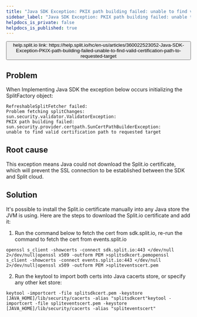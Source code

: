 ```yaml
---
title: "Java SDK Exception: PKIX path building failed: unable to find valid certification path to requested target"
sidebar_label: "Java SDK Exception: PKIX path building failed: unable to find valid certification path to requested target"
helpdocs_is_private: false
helpdocs_is_published: true
---
```


<p>
  <button style={{borderRadius:'8px', border:'1px', fontFamily:'Courier New', fontWeight:'800', textAlign:'left'}}> help.split.io link: https://help.split.io/hc/en-us/articles/360022523052-Java-SDK-Exception-PKIX-path-building-failed-unable-to-find-valid-certification-path-to-requested-target </button>
</p>


## Problem

When Implementing Java SDK the exception below occurs initializing the SplitFactory object:
```
RefreshableSplitFetcher failed: 
Problem fetching splitChanges:
sun.security.validator.ValidatorException: 
PKIX path building failed:
sun.security.provider.certpath.SunCertPathBuilderException:
unable to find valid certification path to requested target
```

## Root cause

This exception means Java could not download the Split.io certificate, which will prevent the SSL connection to be established between the SDK and Split cloud.

## Solution

It's possible to install the Split.io certificate manually into any Java store the JVM is using.
Here are the steps to download the Split.io certificate and add it:
1. Run the command below to fetch the cert from sdk.split.io, re-run the command to fetch the cert from events.split.io
  ```
openssl s_client -showcerts -connect sdk.split.io:443 </dev/null 2>/dev/null|openssl x509 -outform PEM >splitsdkcert.pemopenssl s_client -showcerts -connect events.split.io:443 </dev/null 2>/dev/null|openssl x509 -outform PEM >spliteventscert.pem
```
2. Run the keytool to import both certs into Java cacerts store, or specify any other ket store:
  ```
keytool -importcert -file splitsdkcert.pem -keystore [JAVA_HOME]/lib/security/cacerts -alias "splitsdkcert"keytool -importcert -file spliteventscert.pem -keystore [JAVA_HOME]/lib/security/cacerts -alias "spliteventscert"
```